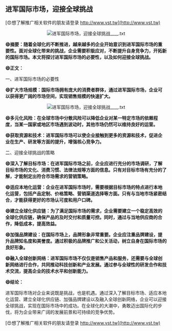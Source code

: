 ## **进军国际市场，迎接全球挑战**

[😍想了解推广相关软件的朋友请登录 http://www.vst.tw](http://www.vst.tw)

 <center><img src="https://vst.tw/MP4/tuiguang/png/5.png" alt="进军国际市场，迎接全球挑战____.txt"></center>

**😄摘要：随着全球化的不断推进，越来越多的企业开始意识到进军国际市场的重要性。面对全球化带来的挑战，企业需要积极应对，不断提升自身竞争力，开拓新的国际市场。本文将探讨进军国际市场的必要性，以及如何迎接全球挑战。**

**😄正文：**

一、进军国际市场的必要性

**😄扩大市场规模：国际市场拥有庞大的消费者群体，通过进军国际市场，企业可以获得更广阔的市场空间，实现销售规模的快速扩大。**

 <center><img src="https://vst.tw/MP4/tuiguang/png/6.png" alt="进军国际市场，迎接全球挑战____.txt"></center>

**😄多元化风险：在全球市场中分散风险可以降低企业对某一特定市场的依赖程度，当某一国家或地区市场遇到波动时，其他市场仍然可以维持良好的运营。**

**😄获取资源和技术：进军国际市场可以使企业接触到更多的资源和技术，促进企业在生产、研发等方面的提升，增强核心竞争力。**

二、迎接全球挑战的策略

**😄深入了解目标市场：在进军国际市场之前，企业应进行充分的市场调研，了解目标市场的文化、消费习惯、法律法规等方面的信息。只有对目标市场有充分的了解，才能制定出符合市场需求的营销策略。**

**😄适应本地化运营：企业在进军国际市场时，需要根据目标市场的特点进行本地化运营，包括产品定制、价格策略、营销渠道选择等方面。只有与当地市场紧密结合，才能获得更好的市场认可度和用户口碑。**

**😄建立全球化供应链：为了满足国际市场的需求，企业需要建立一个稳定高效的全球化供应链，确保产品的及时交付和质量可控。同时，通过与当地供应商的合作，降低成本，提高效益。**

**😄加强品牌建设：在国际市场上，品牌形象非常重要。企业应注重品牌建设，提升品牌知名度和美誉度。通过积极的品牌推广和公关活动，树立自身在国际市场的良好形象。**

**😄融入全球创新网络：进军国际市场不仅仅是销售产品和服务，还需要与全球创新网络进行合作，共同推动科技创新和产业发展。通过参与全球性的研发合作和技术交流，提高企业的技术水平和创新能力。**

**😄结论：**

进军国际市场对企业来说既是挑战，也是机遇。通过深入了解目标市场、适应本地化运营、建立全球化供应链、加强品牌建设以及融入全球创新网络，企业可以迎接全球挑战，实现在国际市场中的成功。在全球化的大潮中，勇敢迈出国际化的步伐，将为企业带来广阔的发展前景和可持续的竞争优势。

[😍想了解推广相关软件的朋友请登录 http://www.vst.tw](http://www.vst.tw)



